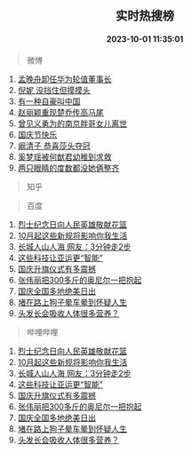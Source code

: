 <div align="center"><h2>实时热搜榜</h2><h4>2023-10-01 11:35:01</h4></div>

> 微博  

1. [孟晚舟卸任华为轮值董事长](https://s.weibo.com/weibo?q=%23%E5%AD%9F%E6%99%9A%E8%88%9F%E5%8D%B8%E4%BB%BB%E5%8D%8E%E4%B8%BA%E8%BD%AE%E5%80%BC%E8%91%A3%E4%BA%8B%E9%95%BF%23&t=31&band_rank=1&Refer=top)<br />
2. [倪妮 没挡住但摸摸头](https://s.weibo.com/weibo?q=%E5%80%AA%E5%A6%AE%20%E6%B2%A1%E6%8C%A1%E4%BD%8F%E4%BD%86%E6%91%B8%E6%91%B8%E5%A4%B4&t=31&band_rank=2&Refer=top)<br />
3. [有一种自豪叫中国](https://s.weibo.com/weibo?q=%23%E6%9C%89%E4%B8%80%E7%A7%8D%E8%87%AA%E8%B1%AA%E5%8F%AB%E4%B8%AD%E5%9B%BD%23&t=31&band_rank=3&Refer=top)<br />
4. [赵丽颖重现楚乔传高马尾](https://s.weibo.com/weibo?q=%23%E8%B5%B5%E4%B8%BD%E9%A2%96%E9%87%8D%E7%8E%B0%E6%A5%9A%E4%B9%94%E4%BC%A0%E9%AB%98%E9%A9%AC%E5%B0%BE%23&t=31&band_rank=4&Refer=top)<br />
5. [曾见义勇为的南京胖哥女儿离世](https://s.weibo.com/weibo?q=%23%E6%9B%BE%E8%A7%81%E4%B9%89%E5%8B%87%E4%B8%BA%E7%9A%84%E5%8D%97%E4%BA%AC%E8%83%96%E5%93%A5%E5%A5%B3%E5%84%BF%E7%A6%BB%E4%B8%96%23&t=31&band_rank=5&Refer=top)<br />
6. [国庆节快乐](https://s.weibo.com/weibo?q=%23%E5%9B%BD%E5%BA%86%E8%8A%82%E5%BF%AB%E4%B9%90%23&t=31&band_rank=6&Refer=top)<br />
7. [阚清子 恭喜莎头夺冠](https://s.weibo.com/weibo?q=%E9%98%9A%E6%B8%85%E5%AD%90%20%E6%81%AD%E5%96%9C%E8%8E%8E%E5%A4%B4%E5%A4%BA%E5%86%A0&t=31&band_rank=7&Refer=top)<br />
8. [奚梦瑶被何猷君幼稚到求救](https://s.weibo.com/weibo?q=%23%E5%A5%9A%E6%A2%A6%E7%91%B6%E8%A2%AB%E4%BD%95%E7%8C%B7%E5%90%9B%E5%B9%BC%E7%A8%9A%E5%88%B0%E6%B1%82%E6%95%91%23&t=31&band_rank=8&Refer=top)<br />
9. [两只眼睛的度数都没她俩整齐](https://s.weibo.com/weibo?q=%23%E4%B8%A4%E5%8F%AA%E7%9C%BC%E7%9D%9B%E7%9A%84%E5%BA%A6%E6%95%B0%E9%83%BD%E6%B2%A1%E5%A5%B9%E4%BF%A9%E6%95%B4%E9%BD%90%23&t=31&band_rank=9&Refer=top)<br />

> 知乎  


> 百度  

1. [烈士纪念日向人民英雄敬献花篮](https://www.baidu.com/s?wd=%E7%83%88%E5%A3%AB%E7%BA%AA%E5%BF%B5%E6%97%A5%E5%90%91%E4%BA%BA%E6%B0%91%E8%8B%B1%E9%9B%84%E6%95%AC%E7%8C%AE%E8%8A%B1%E7%AF%AE&sa=fyb_news&rsv_dl=fyb_news)<br />
2. [10月起这些新规将影响你我生活](https://www.baidu.com/s?wd=10%E6%9C%88%E8%B5%B7%E8%BF%99%E4%BA%9B%E6%96%B0%E8%A7%84%E5%B0%86%E5%BD%B1%E5%93%8D%E4%BD%A0%E6%88%91%E7%94%9F%E6%B4%BB&sa=fyb_news&rsv_dl=fyb_news)<br />
3. [长城人山人海 网友：3分钟走2步](https://www.baidu.com/s?wd=%E9%95%BF%E5%9F%8E%E4%BA%BA%E5%B1%B1%E4%BA%BA%E6%B5%B7+%E7%BD%91%E5%8F%8B%EF%BC%9A3%E5%88%86%E9%92%9F%E8%B5%B02%E6%AD%A5&sa=fyb_news&rsv_dl=fyb_news)<br />
4. [这些科技让亚运更“智能”](https://www.baidu.com/s?wd=%E8%BF%99%E4%BA%9B%E7%A7%91%E6%8A%80%E8%AE%A9%E4%BA%9A%E8%BF%90%E6%9B%B4%E2%80%9C%E6%99%BA%E8%83%BD%E2%80%9D&sa=fyb_news&rsv_dl=fyb_news)<br />
5. [国庆升旗仪式有多震撼](https://www.baidu.com/s?wd=%E5%9B%BD%E5%BA%86%E5%8D%87%E6%97%97%E4%BB%AA%E5%BC%8F%E6%9C%89%E5%A4%9A%E9%9C%87%E6%92%BC&sa=fyb_news&rsv_dl=fyb_news)<br />
6. [张伟丽把300多斤的奥尼尔一把抱起](https://www.baidu.com/s?wd=%E5%BC%A0%E4%BC%9F%E4%B8%BD%E6%8A%8A300%E5%A4%9A%E6%96%A4%E7%9A%84%E5%A5%A5%E5%B0%BC%E5%B0%94%E4%B8%80%E6%8A%8A%E6%8A%B1%E8%B5%B7&sa=fyb_news&rsv_dl=fyb_news)<br />
7. [国庆全国多地绝美日出](https://www.baidu.com/s?wd=%E5%9B%BD%E5%BA%86%E5%85%A8%E5%9B%BD%E5%A4%9A%E5%9C%B0%E7%BB%9D%E7%BE%8E%E6%97%A5%E5%87%BA&sa=fyb_news&rsv_dl=fyb_news)<br />
8. [堵在路上狗子晕车晕到怀疑人生](https://www.baidu.com/s?wd=%E5%A0%B5%E5%9C%A8%E8%B7%AF%E4%B8%8A%E7%8B%97%E5%AD%90%E6%99%95%E8%BD%A6%E6%99%95%E5%88%B0%E6%80%80%E7%96%91%E4%BA%BA%E7%94%9F&sa=fyb_news&rsv_dl=fyb_news)<br />
9. [头发长会吸收人体很多营养？](https://www.baidu.com/s?wd=%E5%A4%B4%E5%8F%91%E9%95%BF%E4%BC%9A%E5%90%B8%E6%94%B6%E4%BA%BA%E4%BD%93%E5%BE%88%E5%A4%9A%E8%90%A5%E5%85%BB%EF%BC%9F&sa=fyb_news&rsv_dl=fyb_news)<br />

> 哔哩哔哩  

1. [烈士纪念日向人民英雄敬献花篮](https://www.baidu.com/s?wd=%E7%83%88%E5%A3%AB%E7%BA%AA%E5%BF%B5%E6%97%A5%E5%90%91%E4%BA%BA%E6%B0%91%E8%8B%B1%E9%9B%84%E6%95%AC%E7%8C%AE%E8%8A%B1%E7%AF%AE&sa=fyb_news&rsv_dl=fyb_news)<br />
2. [10月起这些新规将影响你我生活](https://www.baidu.com/s?wd=10%E6%9C%88%E8%B5%B7%E8%BF%99%E4%BA%9B%E6%96%B0%E8%A7%84%E5%B0%86%E5%BD%B1%E5%93%8D%E4%BD%A0%E6%88%91%E7%94%9F%E6%B4%BB&sa=fyb_news&rsv_dl=fyb_news)<br />
3. [长城人山人海 网友：3分钟走2步](https://www.baidu.com/s?wd=%E9%95%BF%E5%9F%8E%E4%BA%BA%E5%B1%B1%E4%BA%BA%E6%B5%B7+%E7%BD%91%E5%8F%8B%EF%BC%9A3%E5%88%86%E9%92%9F%E8%B5%B02%E6%AD%A5&sa=fyb_news&rsv_dl=fyb_news)<br />
4. [这些科技让亚运更“智能”](https://www.baidu.com/s?wd=%E8%BF%99%E4%BA%9B%E7%A7%91%E6%8A%80%E8%AE%A9%E4%BA%9A%E8%BF%90%E6%9B%B4%E2%80%9C%E6%99%BA%E8%83%BD%E2%80%9D&sa=fyb_news&rsv_dl=fyb_news)<br />
5. [国庆升旗仪式有多震撼](https://www.baidu.com/s?wd=%E5%9B%BD%E5%BA%86%E5%8D%87%E6%97%97%E4%BB%AA%E5%BC%8F%E6%9C%89%E5%A4%9A%E9%9C%87%E6%92%BC&sa=fyb_news&rsv_dl=fyb_news)<br />
6. [张伟丽把300多斤的奥尼尔一把抱起](https://www.baidu.com/s?wd=%E5%BC%A0%E4%BC%9F%E4%B8%BD%E6%8A%8A300%E5%A4%9A%E6%96%A4%E7%9A%84%E5%A5%A5%E5%B0%BC%E5%B0%94%E4%B8%80%E6%8A%8A%E6%8A%B1%E8%B5%B7&sa=fyb_news&rsv_dl=fyb_news)<br />
7. [国庆全国多地绝美日出](https://www.baidu.com/s?wd=%E5%9B%BD%E5%BA%86%E5%85%A8%E5%9B%BD%E5%A4%9A%E5%9C%B0%E7%BB%9D%E7%BE%8E%E6%97%A5%E5%87%BA&sa=fyb_news&rsv_dl=fyb_news)<br />
8. [堵在路上狗子晕车晕到怀疑人生](https://www.baidu.com/s?wd=%E5%A0%B5%E5%9C%A8%E8%B7%AF%E4%B8%8A%E7%8B%97%E5%AD%90%E6%99%95%E8%BD%A6%E6%99%95%E5%88%B0%E6%80%80%E7%96%91%E4%BA%BA%E7%94%9F&sa=fyb_news&rsv_dl=fyb_news)<br />
9. [头发长会吸收人体很多营养？](https://www.baidu.com/s?wd=%E5%A4%B4%E5%8F%91%E9%95%BF%E4%BC%9A%E5%90%B8%E6%94%B6%E4%BA%BA%E4%BD%93%E5%BE%88%E5%A4%9A%E8%90%A5%E5%85%BB%EF%BC%9F&sa=fyb_news&rsv_dl=fyb_news)<br />

